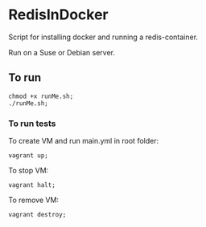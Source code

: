 # RedisInDocker

Script for installing docker and running a redis-container.

Run on a Suse or Debian server.

## To run

```()
chmod +x runMe.sh;
./runMe.sh;
```

### To run tests

To create VM and run main.yml in root folder:
```()
vagrant up;
```

To stop VM:
```()
vagrant halt;
```

To remove VM:
```()
vagrant destroy;
```